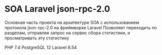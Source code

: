 # SOA Laravel json-rpc-2.0
Основная часть проекта на архитектуре SOA с использованием протокола json-rpc-2.0 на фреймворке Laravel
Позволяет переходить по разделам, отправляя запрос на сервис сбора статистики, и просматривать эту статистику

PHP 7.4
PostgreSQL 12
Laravel 8.54
